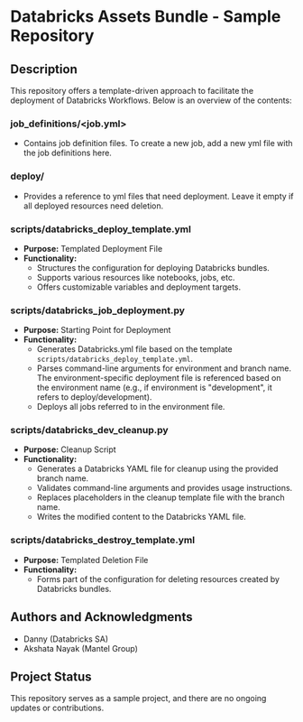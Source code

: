 # Databricks Assets Bundle - Sample Repository

## Description
This repository offers a template-driven approach to facilitate the deployment of Databricks Workflows. Below is an overview of the contents:

### job_definitions/<job.yml>
- Contains job definition files. To create a new job, add a new yml file with the job definitions here.

### deploy/ <environment>
- Provides a reference to yml files that need deployment. Leave it empty if all deployed resources need deletion.

### scripts/databricks_deploy_template.yml
- **Purpose:** Templated Deployment File
- **Functionality:** 
  - Structures the configuration for deploying Databricks bundles.
  - Supports various resources like notebooks, jobs, etc.
  - Offers customizable variables and deployment targets.

### scripts/databricks_job_deployment.py
- **Purpose:** Starting Point for Deployment
- **Functionality:**
  - Generates Databricks.yml file based on the template ```scripts/databricks_deploy_template.yml```.
  - Parses command-line arguments for environment and branch name. The environment-specific deployment file is referenced based on the environment name (e.g., if environment is "development", it refers to deploy/development).
  - Deploys all jobs referred to in the environment file.

### scripts/databricks_dev_cleanup.py
- **Purpose:** Cleanup Script
- **Functionality:**
  - Generates a Databricks YAML file for cleanup using the provided branch name.
  - Validates command-line arguments and provides usage instructions.
  - Replaces placeholders in the cleanup template file with the branch name.
  - Writes the modified content to the Databricks YAML file.

### scripts/databricks_destroy_template.yml
- **Purpose:** Templated Deletion File
- **Functionality:** 
  - Forms part of the configuration for deleting resources created by Databricks bundles.

## Authors and Acknowledgments
- Danny (Databricks SA)
- Akshata Nayak (Mantel Group)

## Project Status
This repository serves as a sample project, and there are no ongoing updates or contributions.
